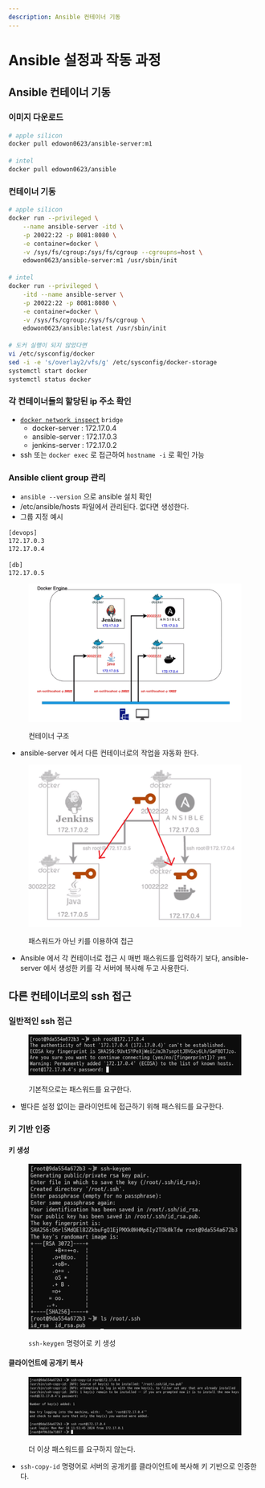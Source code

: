 ```yaml
---
description: Ansible 컨테이너 기동
---
```


# Ansible 설정과 작동 과정

## Ansible 컨테이너 기동

### 이미지 다운로드

```bash
# apple silicon
docker pull edowon0623/ansible-server:m1

# intel
docker pull edowon0623/ansible
```



### 컨테이너 기동

```bash
# apple silicon
docker run --privileged \
    --name ansible-server -itd \
    -p 20022:22 -p 8081:8080 \
    -e container=docker \
    -v /sys/fs/cgroup:/sys/fs/cgroup --cgroupns=host \
    edowon0623/ansible-server:m1 /usr/sbin/init
    
# intel
docker run --privileged \
    -itd --name ansible-server \
    -p 20022:22 -p 8081:8080 \
    -e container=docker \
    -v /sys/fs/cgroup:/sys/fs/cgroup \
    edowon0623/ansible:latest /usr/sbin/init

# 도커 실행이 되지 않았다면
vi /etc/sysconfig/docker
sed -i -e 's/overlay2/vfs/g' /etc/sysconfig/docker-storage
systemctl start docker
systemctl status docker
```



### 각 컨테이너들의 할당된 ip 주소 확인

* [`docker network inspect`](../appendix/docker.md#docker-network-inspect) `bridge`
  * docker-server : 172.17.0.4
  * ansible-server : 172.17.0.3
  * jenkins-server : 172.17.0.2
* ssh 또는 `docker exec` 로 접근하여 `hostname -i` 로 확인 가능



### Ansible client group 관리

* `ansible --version` 으로 ansible 설치 확인
* /etc/ansible/hosts 파일에서 관리된다. 없다면 생성한다.
* 그룹 지정 예시

```
[devops]
172.17.0.3
172.17.0.4

[db]
172.17.0.5
```

<figure><img src="../../.gitbook/assets/image (69).png" alt=""><figcaption><p>컨테이너 구조</p></figcaption></figure>

* ansible-server 에서 다른 컨테이너로의 작업을 자동화 한다.

<figure><img src="../../.gitbook/assets/image (70).png" alt=""><figcaption><p>패스워드가 아닌 키를 이용하여 접근</p></figcaption></figure>

* Ansible 에서 각 컨테이너로 접근 시 매번 패스워드를 입력하기 보다, ansible-server 에서 생성한 키를  각 서버에 복사해 두고 사용한다.



## 다른 컨테이너로의 ssh 접근

### 일반적인 ssh 접근

<figure><img src="../../.gitbook/assets/image (2) (1) (1).png" alt=""><figcaption><p>기본적으로는 패스워드를 요구한다.</p></figcaption></figure>

* 별다른 설정 없이는 클라이언트에 접근하기 위해 패스워드를 요구한다.



### 키 기반 인증

#### 키 생성

<figure><img src="../../.gitbook/assets/image (1) (1) (1).png" alt=""><figcaption><p><code>ssh-keygen</code> 명령어로 키 생성</p></figcaption></figure>

#### 클라이언트에 공개키 복사

<figure><img src="../../.gitbook/assets/image (3) (1) (1).png" alt=""><figcaption><p>더 이상 패스워드를 요구하지 않는다.</p></figcaption></figure>

* `ssh-copy-id` 명령어로 서버의 공개키를 클라이언트에 복사해 키 기반으로 인증한다.

